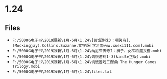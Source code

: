 # 1.24

## Files

- `F:/5000G电子书\2019跟新\1月-6月\1.24\[饥饿游戏3：嘲笑鸟].(Mockingjay).Collins.Suzanne.文字版[学习库www.xuexi111.com].mobi`
- `F:/5000G电子书\2019跟新\1月-6月\1.24\纳尼亚传奇1：狮子、女巫和魔衣橱.mobi`
- `F:/5000G电子书\2019跟新\1月-6月\1.24\饥饿游戏1-3(kindle正版).mobi`
- `F:/5000G电子书\2019跟新\1月-6月\1.24\饥饿游戏三部曲 The Hunger Games Trilogy.mobi`
- `F:/5000G电子书\2019跟新\1月-6月\1.24\files.txt`

